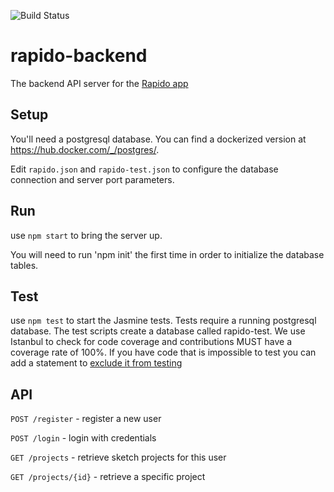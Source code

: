 
![Build Status](https://travis-ci.org/apiacademy/rapido-backend.svg?branch=master)

rapido-backend
==============

The backend API server for the [Rapido app](http://github.com/apiacademy/rapido-web)

## Setup

You'll need a postgresql database.  You can find a dockerized version at https://hub.docker.com/_/postgres/.

Edit `rapido.json` and `rapido-test.json` to configure the database connection and server port parameters.

## Run

use `npm start` to bring the server up.

You will need to run 'npm init' the first time in order to initialize the database tables.

## Test

use `npm test` to start the Jasmine tests.  Tests require a running postgresql database.  The test scripts create a database called rapido-test.  We use Istanbul to check for code coverage and contributions MUST have a coverage rate of 100%.  If you have code that is impossible to test you can add a statement to [exclude it from testing](https://github.com/gotwarlost/istanbul/blob/master/ignoring-code-for-coverage.md)

## API

`POST /register` - register a new user

`POST /login` - login with credentials

`GET /projects` - retrieve sketch projects for this user

`GET /projects/{id}` - retrieve a specific project
